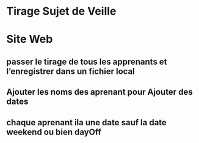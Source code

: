 # Tirage Sujet de Veille
 
# Site Web 
## passer le tirage de tous les apprenants et l’enregistrer dans un fichier local
## Ajouter les noms des aprenant pour Ajouter des dates 
## chaque aprenant ila une date sauf la date weekend ou bien dayOff
